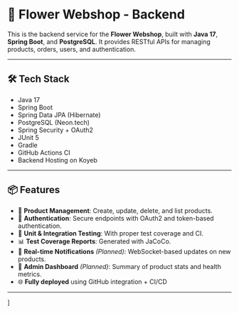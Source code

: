# 🌸 Flower Webshop - Backend

This is the backend service for the **Flower Webshop**, built with **Java 17**, **Spring Boot**, and **PostgreSQL**. It provides RESTful APIs for managing products, orders, users, and authentication.

---

## 🛠️ Tech Stack

- Java 17
- Spring Boot
- Spring Data JPA (Hibernate)
- PostgreSQL (Neon.tech)
- Spring Security + OAuth2
- JUnit 5
- Gradle
- GitHub Actions CI
- Backend Hosting on Koyeb

---

## 📦 Features

- 🌼 **Product Management**: Create, update, delete, and list products.
- 🔐 **Authentication**: Secure endpoints with OAuth2 and token-based authentication.
- 🧪 **Unit & Integration Testing**: With proper test coverage and CI.
- 📊 **Test Coverage Reports**: Generated with JaCoCo.
- 📡 **Real-time Notifications** *(Planned)*: WebSocket-based updates on new products.
- 🧭 **Admin Dashboard** *(Planned)*: Summary of product stats and health metrics.
- 🌐 **Fully deployed** using GitHub integration + CI/CD

---

]

